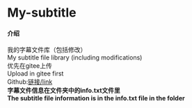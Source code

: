 # My-subtitle

#### 介绍
我的字幕文件库（包括修改）<br>My subtitle file library (including modifications)<br>优先在gitee上传<br>Upload in gitee first<br>Github:[链接/link](https://github.com/Little-Data/My-subtitle)<br> **字幕文件信息在文件夹中的info.txt文件里** <br>**The subtitle file information is in the info.txt file in the folder**